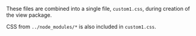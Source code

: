 These files are combined into a single file, `custom1.css`, during creation of the view package.

CSS from `../node_modules/*` is also included in `custom1.css`.
